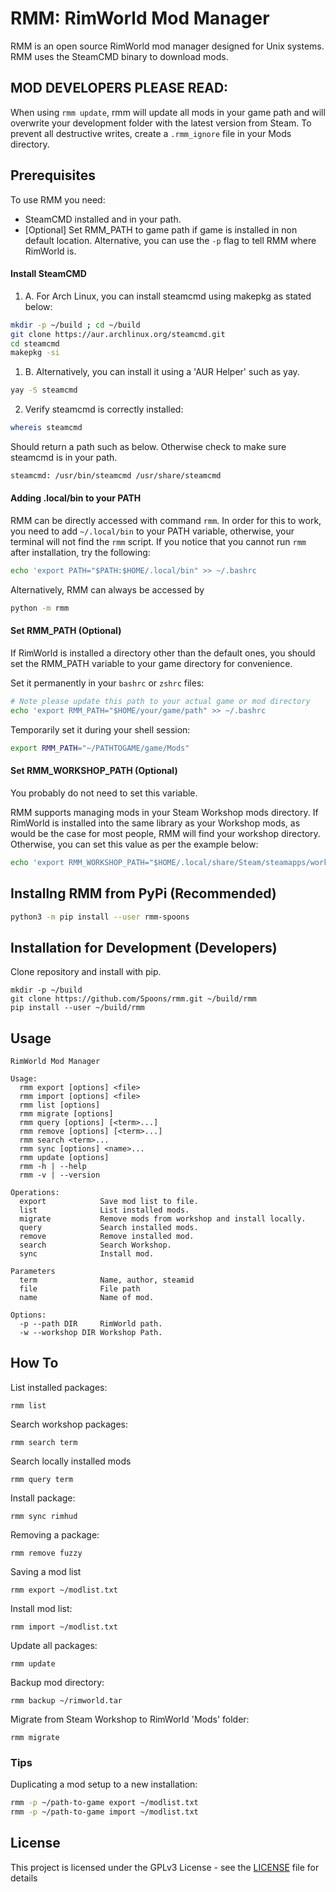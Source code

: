 # RMM: RimWorld Mod Manager

RMM is an open source RimWorld mod manager designed for Unix systems. RMM uses the SteamCMD binary to download mods. 

## MOD DEVELOPERS PLEASE READ:

When using `rmm update`, rmm will update all mods in your game path and will overwrite your development folder with the latest version from Steam. To prevent all destructive writes, create a `.rmm_ignore` file in your Mods directory. 

## Prerequisites

To use RMM you need:
- SteamCMD installed and in your path.
- [Optional] Set RMM_PATH to game path if game is installed in non default location.
  Alternative, you can use the `-p` flag to tell RMM where RimWorld is.

#### Install SteamCMD

1. A. For Arch Linux, you can install steamcmd using makepkg as stated below:
``` sh
mkdir -p ~/build ; cd ~/build
git clone https://aur.archlinux.org/steamcmd.git
cd steamcmd
makepkg -si
```

1. B. Alternatively, you can install it using a 'AUR Helper' such as yay.
``` sh
yay -S steamcmd
```

2. Verify steamcmd is correctly installed:
``` sh
whereis steamcmd
```

Should return a path such as below. Otherwise check to make sure steamcmd is in your path.
``` sh
steamcmd: /usr/bin/steamcmd /usr/share/steamcmd
```

#### Adding .local/bin to your PATH

RMM can be directly accessed with command `rmm`. In order for this to work, you need to add `~/.local/bin` to your PATH variable, otherwise, your terminal will not find the `rmm` script. If you notice that you cannot run `rmm` after installation, try the following:
``` sh
echo 'export PATH="$PATH:$HOME/.local/bin" >> ~/.bashrc
```

Alternatively, RMM can always be accessed by
``` sh
python -m rmm
```


#### Set RMM_PATH (Optional)

If RimWorld is installed a directory other than the default ones, you should set the RMM_PATH variable to your game directory for convenience.

Set it permanently in your `bashrc` or `zshrc` files:
``` sh
# Note please update this path to your actual game or mod directory
echo 'export RMM_PATH="$HOME/your/game/path" >> ~/.bashrc
```

Temporarily set it during your shell session:
``` sh
export RMM_PATH="~/PATHTOGAME/game/Mods"
```

#### Set RMM_WORKSHOP_PATH (Optional)

You probably do not need to set this variable.

RMM supports managing mods in your Steam Workshop mods directory. If RimWorld is installed into the same library as your Workshop mods, as would be the case for most people, RMM will find your workshop directory. Otherwise, you can set this value as per the example below:

``` sh
echo 'export RMM_WORKSHOP_PATH="$HOME/.local/share/Steam/steamapps/workshop" >> ~/.bashrc
```

## Installng RMM from PyPi (Recommended)

``` sh
python3 -m pip install --user rmm-spoons
```


## Installation for Development (Developers)

Clone repository and install with pip.
```
mkdir -p ~/build
git clone https://github.com/Spoons/rmm.git ~/build/rmm
pip install --user ~/build/rmm
```

## Usage
```
RimWorld Mod Manager

Usage:
  rmm export [options] <file>
  rmm import [options] <file>
  rmm list [options]
  rmm migrate [options]
  rmm query [options] [<term>...]
  rmm remove [options] [<term>...]
  rmm search <term>...
  rmm sync [options] <name>...
  rmm update [options]
  rmm -h | --help
  rmm -v | --version

Operations:
  export            Save mod list to file.
  list              List installed mods.
  migrate           Remove mods from workshop and install locally.
  query             Search installed mods.
  remove            Remove installed mod.
  search            Search Workshop.
  sync              Install mod.

Parameters
  term              Name, author, steamid
  file              File path
  name              Name of mod.

Options:
  -p --path DIR     RimWorld path.
  -w --workshop DIR Workshop Path.
```

## How To
List installed packages:
``` 
rmm list
```

Search workshop packages:
``` 
rmm search term
```

Search locally installed mods
``` 
rmm query term
```

Install package:
```
rmm sync rimhud
```

Removing a package:
```
rmm remove fuzzy
```

Saving a mod list
```
rmm export ~/modlist.txt
```

Install mod list:
```
rmm import ~/modlist.txt
```

Update all packages:
```
rmm update
```

Backup mod directory:
```
rmm backup ~/rimworld.tar
```

Migrate from Steam Workshop to RimWorld 'Mods' folder:
``` 
rmm migrate
```


### Tips
Duplicating a mod setup to a new installation:
``` sh
rmm -p ~/path-to-game export ~/modlist.txt
rmm -p ~/path-to-game import ~/modlist.txt
```

## License

This project is licensed under the GPLv3 License - see the [LICENSE](LICENSE) file for details

